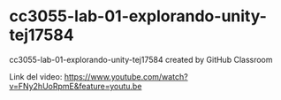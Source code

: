 # cc3055-lab-01-explorando-unity-tej17584
cc3055-lab-01-explorando-unity-tej17584 created by GitHub Classroom

Link del video: https://www.youtube.com/watch?v=FNy2hUoRpmE&feature=youtu.be

